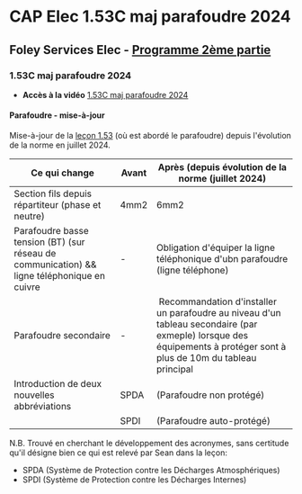 # CAP Elec 1.53C maj parafoudre 2024
## Foley Services Elec - [Programme 2ème partie](../2eme_partie/README.md)

### 1.53C maj parafoudre 2024

- **Accès à la vidéo** [1.53C maj parafoudre 2024](https://www.youtube.com/watch?v=Gg5PzQFj1DQ)

#### Parafoudre - mise-à-jour

Mise-à-jour de la [leçon 1.53](./CAP_Elec_1_53.md) (où est abordé le parafoudre) depuis l'évolution de la norme en juillet 2024.

| Ce qui change | Avant | Après (depuis évolution de la norme (juillet 2024) |
|---|-------|---------------------------------------------------|
| Section fils depuis répartiteur (phase et neutre) | 4mm2 | 6mm2 |
| Parafoudre basse tension (BT) (sur réseau de communication) && ligne téléphonique en cuivre| - | Obligation d'équiper la ligne téléphonique d'ubn parafoudre (ligne téléphone) |
| Parafoudre secondaire | - | Recommandation d'installer un parafoudre au niveau d'un tableau secondaire (par exmeple) lorsque des équipements à protéger sont à plus de 10m du tableau principal |
| Introduction de deux nouvelles abbréviations | SPDA | (Parafoudre non protégé) |
|  | SPDI | (Parafoudre auto-protégé)  |

N.B. Trouvé en cherchant le développement des acronymes, sans certitude qu'il désigne bien ce qui est relevé par Sean dans la leçon:

- SPDA  (Système de Protection contre les Décharges Atmosphériques)
- SPDI (Système de Protection contre les Décharges Internes)

